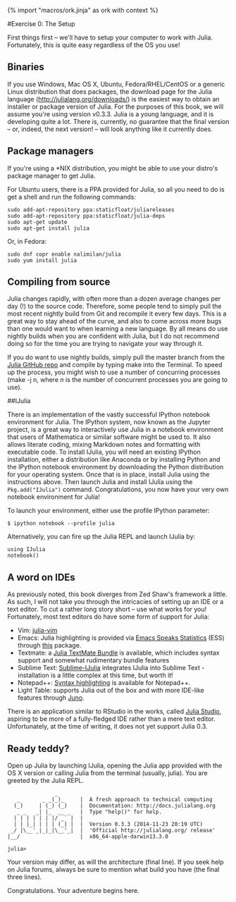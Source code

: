 {% import "macros/ork.jinja" as ork with context %} 

#Exercise 0: The Setup

First things first – we'll have to setup your computer to work with Julia. Fortunately, this is quite easy regardless of the OS you use!

## Binaries

If you use Windows, Mac OS X, Ubuntu, Fedora/RHEL/CentOS or a generic Linux distribution that does packages, the download page for the Julia language (<http://julialang.org/downloads/>) is the easiest way to obtain an installer or package version of Julia. For the purposes of this book, we will assume you're using version v0.3.3. Julia is a young language, and it is developing quite a lot. There is, currently, no guarantee that the final version –&nbsp;or, indeed, the next version! – will look anything like it currently does.

## Package managers

If you're using a *NIX distribution, you might be able to use your distro's package manager to get Julia.

For Ubuntu users, there is a PPA provided for Julia, so all you need to do is get a shell and run the following commands:

    sudo add-apt-repository ppa:staticfloat/juliareleases
    sudo add-apt-repository ppa:staticfloat/julia-deps
    sudo apt-get update
    sudo apt-get install julia

Or, in Fedora:

    sudo dnf copr enable nalimilan/julia
    sudo yum install julia


## Compiling from source

Julia changes rapidly, with often more than a dozen average changes per day (!) to the source code. Therefore, some people tend to simply pull the most recent nightly build from Git and recompile it every few days. This is a great way to stay ahead of the curve, and also to come across more bugs than one would want to when learning a new language. By all means do use nightly builds when you are confident with Julia, but I do not recommend doing so for the time you are trying to navigate your way through it.

If you do want to use nightly builds, simply pull the master branch from the [Julia GitHub repo](<https://github.com/JuliaLang/julia>) and compile by typing make into the Terminal. To speed up the process, you might wish to use a number of concurring processes (make -j n, where _n_ is the number of concurrent processes you are going to use).


##IJulia

There is an implementation of the vastly successful IPython notebook environment for Julia. The IPython system, now known as the Jupyter project, is a great way to interactively use Julia in a notebook environment that users of Mathematica or similar software might be used to. It also allows literate coding, mixing Markdown notes and formatting with executable code. To install IJulia, you will need an existing IPython installation, either a distribution like Anaconda or by installing Python and the IPython notebook environment by downloading the Python distribution for your operating system. Once that is in place, install Julia using the instructions above. Then launch Julia and install IJulia using the `Pkg.add("IJulia")` command. Congratulations, you now have your very own notebook environment for Julia!

To launch your environment, either use the profile IPython parameter:

    $ ipython notebook --profile julia

Alternatively, you can fire up the Julia REPL and launch IJulia by:

    using IJulia
    notebook()


## A word on IDEs

As previously noted, this book diverges from Zed Shaw's framework a little. As such, I will not take you through the intricacies of setting up an IDE or a text editor. To cut a rather long story short – use what works for you! Fortunately, most text editors do have some form of support for Julia:

-   Vim: [julia-vim](<https://github.com/JuliaLang/julia-vim>)
-   Emacs: Julia highlighting is provided via [Emacs Speaks Statistics](<http://ess.r-project.org/>) (ESS) through [this](<https://github.com/emacs-ess/ESS/wiki/Julia>) package.
-   Textmate: a [Julia TextMate Bundle](<https://github.com/WestleyArgentum/Julia.tmbundle>) is available, which includes syntax support and somewhat rudimentary bundle features
-   Sublime Text: [Sublime-IJulia](<https://github.com/quinnj/Sublime-IJulia>) integrates IJulia into Sublime Text - installation is a little complex at this time, but worth it!
-   Notepad++: [Syntax highlighting](<https://gist.github.com/catawbasam/3858496>) is available for Notepad++.
-   Light Table: supports Julia out of the box and with more IDE-like features through [Juno](<http://junolab.org/docs/installing.html>).

There is an application similar to RStudio in the works, called [Julia Studio](<http://forio.com/labs/julia-studio/>), aspiring to be more of a fully-fledged IDE rather than a mere text editor. Unfortunately, at the time of writing, it does not yet support Julia 0.3.


## Ready teddy?

Open up Julia by launching IJulia, opening the Julia app provided with the OS X version or calling Julia from the terminal (usually, julia). You are greeted by the Julia REPL.

                   _
       _       _ _(_)_     |  A fresh approach to technical computing
      (_)     | (_) (_)    |  Documentation: http://docs.julialang.org
       _ _   _| |_  __ _   |  Type "help()" for help.
      | | | | | | |/ _` |  |
      | | |_| | | | (_| |  |  Version 0.3.3 (2014-11-23 20:19 UTC)
     _/ |\__'_|_|_|\__'_|  |  'Official http://julialang.org/ release'
    |__/                   |  x86_64-apple-darwin13.3.0
	  
    julia>

Your version may differ, as will the architecture (final line). If you seek help on Julia forums, always be sure to mention what build you have (the final three lines).

Congratulations. Your adventure begins here.

